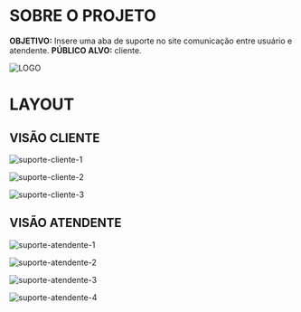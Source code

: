# SOBRE O PROJETO 
**OBJETIVO:**  Insere uma aba de suporte no site comunicação entre usuário e atendente.
**PÚBLICO ALVO:** cliente.

![LOGO](https://user-images.githubusercontent.com/84814160/119598598-a339b680-bdb9-11eb-94cf-97da85582746.png)


# LAYOUT
## VISÃO CLIENTE
![suporte-cliente-1](https://user-images.githubusercontent.com/84814160/119598065-9e283780-bdb8-11eb-8e55-77badaf02f95.png)

![suporte-cliente-2](https://user-images.githubusercontent.com/84814160/119598067-9f596480-bdb8-11eb-9ed0-41eabd74f336.png)

![suporte-cliente-3](https://user-images.githubusercontent.com/84814160/119598068-9f596480-bdb8-11eb-8915-63ad20946258.png)

## VISÃO ATENDENTE
![suporte-atendente-1](https://user-images.githubusercontent.com/84814160/119598217-ec3d3b00-bdb8-11eb-958f-bb62e0bd7959.png)

![suporte-atendente-2](https://user-images.githubusercontent.com/84814160/119598211-ea737780-bdb8-11eb-9d1b-a52ac89d1e8d.png)

![suporte-atendente-3](https://user-images.githubusercontent.com/84814160/119598214-eba4a480-bdb8-11eb-97cf-8c173e2fa7aa.png)

![suporte-atendente-4](https://user-images.githubusercontent.com/84814160/119598215-eba4a480-bdb8-11eb-8c30-54e9f2f60f52.png)
